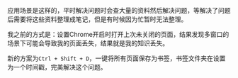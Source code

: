 应用场景是这样的，平时解决问题时会查大量的资料然后解决问题，等解决了问题后需要将这些资料整理成笔记，但是有时候因为忙暂时无法整理。

我之前的方式是：设置Chrome开启时打开上次未关闭的页面，结果发现多窗口的场景下可能会导致我的页面丢失，结果就是我的知识丢失。

新的方案为`Ctrl + Shift + D`，一键将所有页面保存为书签，书签文件夹在设置为一个时间戳，完美解决这个问题。
